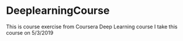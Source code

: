 # DeeplearningCourse
This is course exercise from Coursera Deep Learning course
I take this course on 5/3/2019
